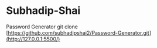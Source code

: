 # Subhadip-Shai
Password Generator
git clone [https://github.com/subhadipshai2/Password-Generator.git](http://127.0.0.1:5500/)
